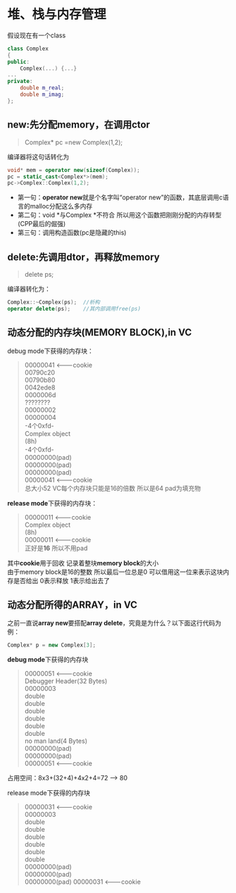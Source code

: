 # 堆、栈与内存管理

假设现在有一个class

```cpp
class Complex
{
public:
    Complex(...) {...}
...
private:
    double m_real;
    double m_imag;
};
```

## new:先分配memory，在调用ctor

>Complex* pc =new Complex(1,2);

编译器将这句话转化为

```cpp
void* mem = operator new(sizeof(Complex));
pc = static_cast<Complex*>(mem);
pc->Complex::Complex(1,2);
```

+ 第一句：**operator new**就是个名字叫“operator new”的函数，其底层调用c语言的malloc分配这么多内存
+ 第二句：void *与Complex *不符合 所以用这个函数把刚刚分配的内存转型(CPP最后的倔强)
+ 第三句：调用构造函数(pc是隐藏的this)

## delete:先调用dtor，再释放memory

>delete ps;

编译器转化为：

```cpp
Complex::~Complex(ps);  //析构
operator delete(ps);    //其内部调用free(ps)
```

## 动态分配的内存块(MEMORY BLOCK),in VC

debug mode下获得的内存块：

>00000041          <---cookie  
>00790c20  
>00790b80  
>0042ede8  
>0000006d  
>????????  
>00000002  
>00000004  
>-4个0xfd-  
>Complex object  
>    (8h)  
>-4个0xfd-  
>00000000(pad)  
>00000000(pad)  
>00000000(pad)  
>00000041           <---cookie  
总大小52
VC每个内存块只能是16的倍数 所以是64 pad为填充物  

**release mode**下获得的内存块：
>00000011       <---cookie  
>Complex object  
>    (8h)  
>00000011       <---cookie  
正好是**16** 所以不用pad

其中**cookie**用于回收 记录着整块**memory block**的大小  
由于memory block是16的整数 所以最后一位总是0 可以借用这一位来表示这块内存是否给出 0表示释放 1表示给出去了  

## 动态分配所得的ARRAY，in VC
之前一直说**array new**要搭配**array delete**，究竟是为什么？以下面这行代码为例：  
```cpp
Complex* p = new Complex[3];
```  
**debug mode**下获得的内存块 
>00000051       <---cookie  
>Debugger Header(32 Bytes)  
>00000003  
>double  
>double  
>double  
>double  
>double  
>double  
>no man land(4 Bytes)  
>00000000(pad)  
>00000000(pad)  
>00000051       <---cookie  

占用空间：8x3+(32+4)+4x2+4=72 --> 80  

release mode下获得的内存块
>00000031       <---cookie  
>00000003  
>double  
>double  
>double  
>double  
>double  
>double  
>00000000(pad)  
>00000000(pad)  
>00000000(pad)
>00000031       <---cookie  
